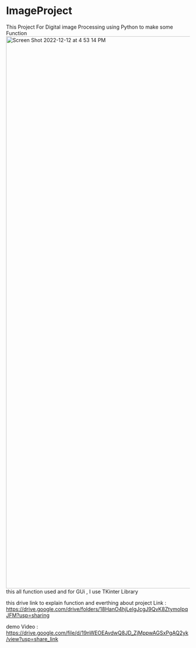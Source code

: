 # ImageProject
This Project For Digital image Processing using Python to make some Function
<img width="1512" alt="Screen Shot 2022-12-12 at 4 53 14 PM" src="https://user-images.githubusercontent.com/83542891/210368462-b14a67fb-56a5-4db9-8989-182323cde601.png">
this all function used and for GUi , I use TKinter Library 

this drive link to explain function and everthing about project 
Link : https://drive.google.com/drive/folders/18HanO4hjLelgJcgJ9QvK8ZtymoIpqJFM?usp=sharing

demo Video : https://drive.google.com/file/d/19nWEOEAvdwQ8JD_ZjMppwAGSxPgAQ2yk/view?usp=share_link
